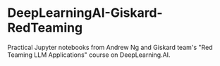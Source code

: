 # DeepLearningAI-Giskard-RedTeaming
Practical Jupyter notebooks from Andrew Ng and Giskard team's "Red Teaming LLM Applications" course on DeepLearning.AI.
